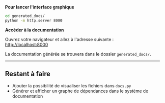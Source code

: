 **Pour lancer l'interface graphique**

```bash
cd generated_docs/
python -m http.server 8000
```

**Accéder à la documentation**

Ouvrez votre navigateur et allez à l'adresse suivante :  
[http://localhost:8000](http://localhost:8000)

La documentation générée se trouvera dans le dossier `generated_docs/`.

---

## Restant à faire

- Ajouter la possibilité de visualiser les fichiers dans `docs.py`
- Générer et afficher un graphe de dépendances dans le système de documentation